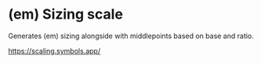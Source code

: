 # (em) Sizing scale

Generates (em) sizing alongside with middlepoints based on base and ratio. 

https://scaling.symbols.app/
